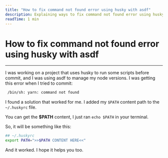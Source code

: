 ```yaml
---
title: "How to fix command not found error using husky with asdf"
description: Explaining ways to fix command not found error using husky with asdf - Webstorm problem
readTime: 1 min
---
```


# How to fix command not found error using husky with asdf

---

I was working on a project that uses husky to run some scripts before commit, and I was using asdf to manage my node
versions. I was getting this error when I tried to commit:

```bash
 /bin/sh: yarn: command not found
 ```

I found a solution that worked for me. I added my `$PATH` content path to the `~/.huskyrc` file.

You can get the **$PATH** content, I just ran `echo $PATH` in your terminal.

So, it will be something like this:

```bash
## ~/.huskyrc
export PATH=">>$PATH CONTENT HERE<<"
```

And it worked. I hope it helps you too.
